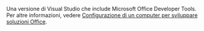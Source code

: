   Una versione di Visual Studio che include Microsoft Office Developer Tools. Per altre informazioni, vedere [Configurazione di un computer per sviluppare soluzioni Office](../../vsto/configuring-a-computer-to-develop-office-solutions.md).

  